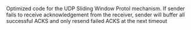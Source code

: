 Optimized code for the UDP Sliding Window Protol mechanism. If sender fails to receive acknowledgement from the receiver, sender will buffer all successful ACKS and only resend failed ACKS at the next timeout
